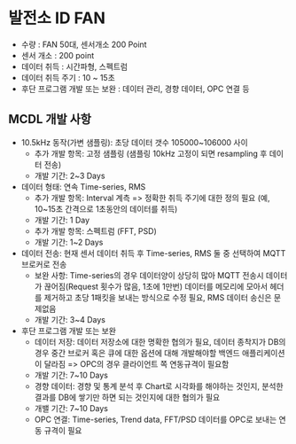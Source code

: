 # 발전소 ID FAN

- 수량 : FAN 50대, 센서개소 200 Point
- 센서 개소 : 200 point
- 데이터 취득 : 시간파형, 스펙트럼
- 데이터 취득 주기 : 10 ~ 15초
- 후단 프로그램 개발 또는 보완 : 데이터 관리, 경향 데이터, OPC  연결 등

## MCDL 개발 사항

- 10.5kHz 동작(가변 샘플링): 초당 데이터 갯수 105000~106000 사이
  - 추가 개발 항목: 고정 샘플링 (샘플링 10kHz 고정이 되면 resampling 후 데이터 전송)
  - 개발 기간: 2~3 Days
- 데이터 형태: 연속 Time-series, RMS
  - 추가 개발 항목: Interval 계측 => 정확한 취득 주기에 대한 정의 필요 (예, 10~15초 간격으로 1초동안의 데이터를 취득)
  - 개발 기간: 1 Day
  - 추가 개발 항목: 스펙트럼 (FFT, PSD)
  - 개발 기간: 1~2 Days
- 데이터 전송: 현재 센서 데이터 취득 후 Time-series, RMS 둘 중 선택하여 MQTT 브로커로 전송
  - 보완 사항: Time-series의 경우 데이터양이 상당히 많아 MQTT 전송시 데이터가 끊어짐(Request 횟수가 많음, 1초에 1만번) 데이터를 메모리에 모아서 헤더를 제거하고 초당 1패킷을 보내는 방식으로 수정 필요, RMS 데이터 송신은 문제없음
  - 개발 기간: 3~4 Days
- 후단 프로그램 개발 또는 보완
  - 데이터 저장: 데이터 저장소에 대한 명확한 협의가 필요, 데이터 종착지가 DB의 경우 중간 브로커 혹은 큐에 대한 옵션에 대해 개발해야할 백엔드 애플리케이션이 달라짐 => OPC의 경우 클라이언트 쪽 연동규격이 필요함
  - 개발 기간: 7~10 Days
  - 경향 데이터: 경향 및 통계 분석 후 Chart로 시각화를 해야하는 것인지, 분석한 결과를 DB에 쌓기만 하면 되는 것인지에 대한 협의가 필요
  - 개밸 기간: 7~10 Days
  - OPC 연결: Time-series, Trend data, FFT/PSD 데이터를 OPC로 보내는 연동 규격이 필요
